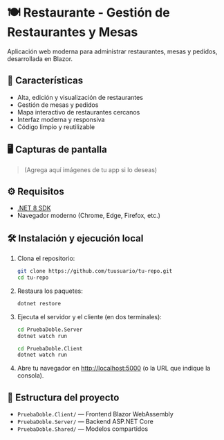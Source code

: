 # 🍽️ Restaurante - Gestión de Restaurantes y Mesas

Aplicación web moderna para administrar restaurantes, mesas y pedidos, desarrollada en Blazor.

## 🚀 Características

- Alta, edición y visualización de restaurantes
- Gestión de mesas y pedidos
- Mapa interactivo de restaurantes cercanos
- Interfaz moderna y responsiva
- Código limpio y reutilizable

## 🖥️ Capturas de pantalla

> (Agrega aquí imágenes de tu app si lo deseas)

## ⚙️ Requisitos

- [.NET 8 SDK](https://dotnet.microsoft.com/download)
- Navegador moderno (Chrome, Edge, Firefox, etc.)

## 🛠️ Instalación y ejecución local

1. Clona el repositorio:
   ```sh
   git clone https://github.com/tuusuario/tu-repo.git
   cd tu-repo
   ```

2. Restaura los paquetes:
   ```sh
   dotnet restore
   ```

3. Ejecuta el servidor y el cliente (en dos terminales):
   ```sh
   cd PruebaDoble.Server
   dotnet watch run
   ```
   ```sh
   cd PruebaDoble.Client
   dotnet watch run
   ```

4. Abre tu navegador en [http://localhost:5000](http://localhost:5000) (o la URL que indique la consola).

## 📁 Estructura del proyecto

- `PruebaDoble.Client/` — Frontend Blazor WebAssembly
- `PruebaDoble.Server/` — Backend ASP.NET Core
- `PruebaDoble.Shared/` — Modelos compartidos


